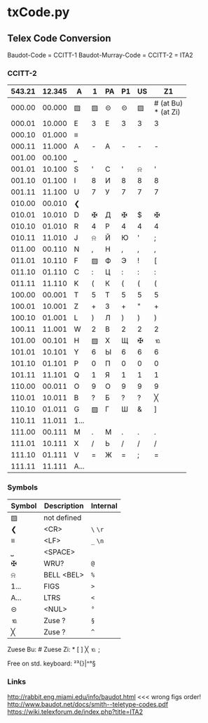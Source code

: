 # txCode.py

## Telex Code Conversion

Baudot-Code = CCITT-1
Baudot-Murray-Code = CCITT-2 = ITA2

### CCITT-2

| 543.21 | 12.345 | A | 1 | PA| P1| US| Z1|
|-|-|-|-|-|-|-|-|
| 000.00 | 00.000 | ▨ | ▨ | ⊝ | ⊝ | ▨ | # (at Bu)<br>* (at Zi) |
| 000.01 | 10.000 | E | 3 | Е | 3 | 3 | 3 |
| 000.10 | 01.000 |           ≡           |
| 000.11 | 11.000 | A | - | А | - | - | - |
| 001.00 | 00.100 |           ⎵           |
| 001.01 | 10.100 | S | ' | С | ' | ⍾ | ' |
| 001.10 | 01.100 | I | 8 | И | 8 | 8 | 8 |
| 001.11 | 11.100 | U | 7 | У | 7 | 7 | 7 |
| 010.00 | 00.010 |           ❮            |
| 010.01 | 10.010 | D | ✠ | Д | ✠ | $ | ✠ |
| 010.10 | 01.010 | R | 4 | Р | 4 | 4 | 4 |
| 010.11 | 11.010 | J | ⍾ | Й | Ю | ' | ; |
| 011.00 | 00.110 | N | , | Н | , | , | , |
| 011.01 | 10.110 | F | ▨ | Ф | Э | ! | [ |
| 011.10 | 01.110 | C | : | Ц | : | : | : |
| 011.11 | 11.110 | K | ( | К | ( | ( | ( |
| 100.00 | 00.001 | T | 5 | Т | 5 | 5 | 5 |
| 100.01 | 10.001 | Z | + | З | + | " | + |
| 100.10 | 01.001 | L | ) | Л | ) | ) | ) |
| 100.11 | 11.001 | W | 2 | В | 2 | 2 | 2 |
| 101.00 | 00.101 | H | ▨ | Х | Щ | ✠ | ⒑ |
| 101.01 | 10.101 | Y | 6 | Ы | 6 | 6 | 6 |
| 101.10 | 01.101 | P | 0 | П | 0 | 0 | 0 |
| 101.11 | 11.101 | Q | 1 | Я | 1 | 1 | 1 |
| 110.00 | 00.011 | O | 9 | О | 9 | 9 | 9 |
| 110.01 | 10.011 | B | ? | Б | ? | ? | ╳ |
| 110.10 | 01.011 | G | ▨ | Г | Ш | & | ] |
| 110.11 | 11.011 |          1...         |
| 111.00 | 00.111 | M | . | М | . | . | . |
| 111.01 | 10.111 | X | / | Ь | / | / | / |
| 111.10 | 01.111 | V | = | Ж | = | ; | = |
| 111.11 | 11.111 |          A...

### Symbols

|Symbol|Description|Internal|
|-|-|-|
| ▨  |   not defined
| ❮ |    &lt;CR&gt; | `\`  `\r`
| ≡ |    &lt;LF&gt; | `_` `\n`
| ⎵ |    &lt;SPACE&gt;
| ✠ |    WRU? | `@`
| ⍾ |    BELL &lt;BEL&gt; | `%`
| 1...|   FIGS | `>`
| A...|   LTRS | `<`
| ⊝ |    &lt;NUL&gt; | `°`
| ⒑ |     Zuse ? | `§`
| ╳ |     Zuse ? | `^`

Zuese Bu: #
Zuese Zi: * [ ] ╳ ⒑ ;

Free on std. keyboard: ²³{}|^°§

### Links

http://rabbit.eng.miami.edu/info/baudot.html   <<< wrong figs order!
http://www.baudot.net/docs/smith--teletype-codes.pdf
https://wiki.telexforum.de/index.php?title=ITA2
